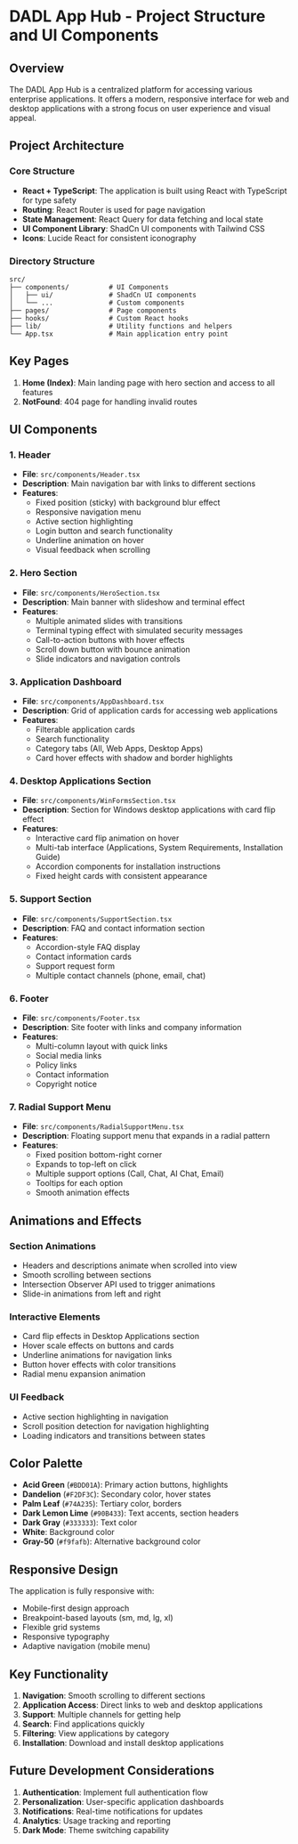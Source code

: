 
# DADL App Hub - Project Structure and UI Components

## Overview

The DADL App Hub is a centralized platform for accessing various enterprise applications. It offers a modern, responsive interface for web and desktop applications with a strong focus on user experience and visual appeal.

## Project Architecture

### Core Structure
- **React + TypeScript**: The application is built using React with TypeScript for type safety
- **Routing**: React Router is used for page navigation
- **State Management**: React Query for data fetching and local state
- **UI Component Library**: ShadCn UI components with Tailwind CSS
- **Icons**: Lucide React for consistent iconography

### Directory Structure
```
src/
├── components/          # UI Components
│   ├── ui/              # ShadCn UI components
│   └── ...              # Custom components
├── pages/               # Page components
├── hooks/               # Custom React hooks
├── lib/                 # Utility functions and helpers
└── App.tsx              # Main application entry point
```

## Key Pages

1. **Home (Index)**: Main landing page with hero section and access to all features
2. **NotFound**: 404 page for handling invalid routes

## UI Components

### 1. Header
- **File**: `src/components/Header.tsx`
- **Description**: Main navigation bar with links to different sections
- **Features**:
  - Fixed position (sticky) with background blur effect
  - Responsive navigation menu
  - Active section highlighting
  - Login button and search functionality
  - Underline animation on hover
  - Visual feedback when scrolling

### 2. Hero Section
- **File**: `src/components/HeroSection.tsx`
- **Description**: Main banner with slideshow and terminal effect
- **Features**:
  - Multiple animated slides with transitions
  - Terminal typing effect with simulated security messages
  - Call-to-action buttons with hover effects
  - Scroll down button with bounce animation
  - Slide indicators and navigation controls

### 3. Application Dashboard
- **File**: `src/components/AppDashboard.tsx`
- **Description**: Grid of application cards for accessing web applications
- **Features**:
  - Filterable application cards
  - Search functionality
  - Category tabs (All, Web Apps, Desktop Apps)
  - Card hover effects with shadow and border highlights

### 4. Desktop Applications Section
- **File**: `src/components/WinFormsSection.tsx`
- **Description**: Section for Windows desktop applications with card flip effect
- **Features**:
  - Interactive card flip animation on hover
  - Multi-tab interface (Applications, System Requirements, Installation Guide)
  - Accordion components for installation instructions
  - Fixed height cards with consistent appearance

### 5. Support Section
- **File**: `src/components/SupportSection.tsx`
- **Description**: FAQ and contact information section
- **Features**:
  - Accordion-style FAQ display
  - Contact information cards
  - Support request form
  - Multiple contact channels (phone, email, chat)

### 6. Footer
- **File**: `src/components/Footer.tsx`
- **Description**: Site footer with links and company information
- **Features**:
  - Multi-column layout with quick links
  - Social media links
  - Policy links
  - Contact information
  - Copyright notice

### 7. Radial Support Menu
- **File**: `src/components/RadialSupportMenu.tsx`
- **Description**: Floating support menu that expands in a radial pattern
- **Features**:
  - Fixed position bottom-right corner
  - Expands to top-left on click
  - Multiple support options (Call, Chat, AI Chat, Email)
  - Tooltips for each option
  - Smooth animation effects

## Animations and Effects

### Section Animations
- Headers and descriptions animate when scrolled into view
- Smooth scrolling between sections
- Intersection Observer API used to trigger animations
- Slide-in animations from left and right

### Interactive Elements
- Card flip effects in Desktop Applications section
- Hover scale effects on buttons and cards
- Underline animations for navigation links
- Button hover effects with color transitions
- Radial menu expansion animation

### UI Feedback
- Active section highlighting in navigation
- Scroll position detection for navigation highlighting
- Loading indicators and transitions between states

## Color Palette

- **Acid Green** (`#BDD01A`): Primary action buttons, highlights
- **Dandelion** (`#F2DF3C`): Secondary color, hover states
- **Palm Leaf** (`#74A235`): Tertiary color, borders
- **Dark Lemon Lime** (`#90B433`): Text accents, section headers
- **Dark Gray** (`#333333`): Text color
- **White**: Background color
- **Gray-50** (`#f9fafb`): Alternative background color

## Responsive Design

The application is fully responsive with:
- Mobile-first design approach
- Breakpoint-based layouts (sm, md, lg, xl)
- Flexible grid systems
- Responsive typography
- Adaptive navigation (mobile menu)

## Key Functionality

1. **Navigation**: Smooth scrolling to different sections
2. **Application Access**: Direct links to web and desktop applications
3. **Support**: Multiple channels for getting help
4. **Search**: Find applications quickly
5. **Filtering**: View applications by category
6. **Installation**: Download and install desktop applications

## Future Development Considerations

1. **Authentication**: Implement full authentication flow
2. **Personalization**: User-specific application dashboards
3. **Notifications**: Real-time notifications for updates
4. **Analytics**: Usage tracking and reporting
5. **Dark Mode**: Theme switching capability
